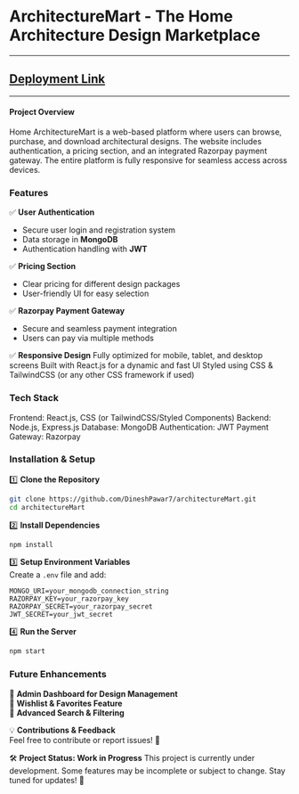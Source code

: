 # ArchitectureMart - The Home Architecture Design Marketplace

---

## [Deployment Link](https://architecture-mart07.vercel.app/)

---

#### Project Overview  
Home ArchitectureMart is a web-based platform where users can browse, purchase, and download architectural designs. The website includes authentication, a pricing section, and an integrated Razorpay payment gateway. The entire platform is fully responsive for seamless access across devices.  


### Features  

✅ **User Authentication**  
- Secure user login and registration system  
- Data storage in **MongoDB**  
- Authentication handling with **JWT**  

✅ **Pricing Section**  
- Clear pricing for different design packages  
- User-friendly UI for easy selection  

✅ **Razorpay Payment Gateway**  
- Secure and seamless payment integration  
- Users can pay via multiple methods  

✅ **Responsive Design**
Fully optimized for mobile, tablet, and desktop screens
Built with React.js for a dynamic and fast UI
Styled using CSS & TailwindCSS (or any other CSS framework if used) 


### Tech Stack  
Frontend: React.js, CSS (or TailwindCSS/Styled Components)
Backend: Node.js, Express.js
Database: MongoDB
Authentication: JWT
Payment Gateway: Razorpay 


### Installation & Setup  

1️⃣ **Clone the Repository**  
```bash
git clone https://github.com/DineshPawar7/architectureMart.git
cd architectureMart
```

2️⃣ **Install Dependencies**  
```bash
npm install
```

3️⃣ **Setup Environment Variables**  
Create a `.env` file and add:  
```
MONGO_URI=your_mongodb_connection_string
RAZORPAY_KEY=your_razorpay_key
RAZORPAY_SECRET=your_razorpay_secret
JWT_SECRET=your_jwt_secret
```

4️⃣ **Run the Server**  
```bash
npm start
```


### Future Enhancements  
🔹 **Admin Dashboard for Design Management**  
🔹 **Wishlist & Favorites Feature**  
🔹 **Advanced Search & Filtering**  


💡 **Contributions & Feedback**  
Feel free to contribute or report issues! 🚀  


🛠️ **Project Status: Work in Progress**
This project is currently under development. Some features may be incomplete or subject to change. Stay tuned for updates! 🚀
